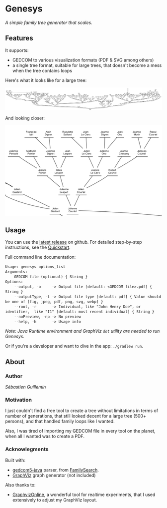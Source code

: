 # Genesys

*A simple family tree generator that scales.*

## Features

It supports:
* GEDCOM to various visualization formats (PDF & SVG among others)
* a single tree format, suitable for large trees, that doesn't become a mess when the tree contains loops

Here's what it looks like for a large tree:

![Global family tree](screenshots/global_tree.png)

And looking closer:

![Family tree detail](screenshots/tree_detail.png)

## Usage

You can use the [latest release](https://github.com/mrlem/genesys/releases/latest) on github.
For detailed step-by-step instructions, see the [Quickstart](doc/QUICKSTART.md).

Full command line documentation:
```
Usage: genesys options_list
Arguments:
    GEDCOM file (optional) { String }
Options:
    --output, -o     -> Output file [default: <GEDCOM file>.pdf] { String }
    --outputType, -t -> Output file type [default: pdf] { Value should be one of [fig, jpeg, pdf, png, svg, webp] }
    --root, -r       -> Individual, like "John Henry Doe", or identifier,  like "I1" [default: most recent individual] { String }
    --noPreview, -np -> No preview
    --help, -h       -> Usage info
```


*Note: Java Runtime environment and GraphViz `dot` utility are needed to run Genesys.*

Or if you're a developer and want to dive in the app: `./gradlew run`.

## About

### Author

*Sébastien Guillemin*

### Motivation

I just couldn't find a free tool to create a tree without limitations in terms of number of generations, that still
looked decent for a large tree (500+ persons), and that handled family loops like I wanted.

Also, I was tired of
importing my GEDCOM file in every tool on the planet, when all I wanted was to create a PDF.

### Acknowlegments

Built with:

* [gedcom5-java](https://github.com/FamilySearch/gedcom5-java) parser, from [FamilySearch](https://github.com/FamilySearch/).
* [GraphViz](https://graphviz.org/) graph generator (not included)

Also thanks to:

* [GraphvizOnline](https://dreampuf.github.io/GraphvizOnline/), a wonderful tool for realtime experiments, that I used
extensively to adjust my GraphViz layout.
